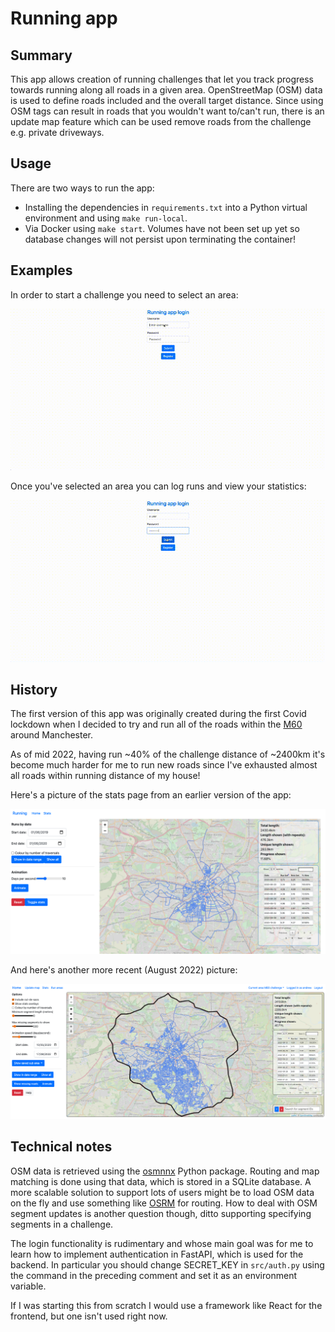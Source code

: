 # Running app

## Summary

This app allows creation of running challenges that let you track progress towards running along all roads in a given area. OpenStreetMap (OSM) data is used to define roads included and the overall target distance. Since using OSM tags can result in roads that you wouldn't want to/can't run, there is an update map feature which can be used remove roads from the challenge e.g. private driveways.

## Usage

There are two ways to run the app:

* Installing the dependencies in `requirements.txt` into a Python virtual environment and using `make run-local`.
* Via Docker using `make start`. Volumes have not been set up yet so database changes will not persist upon terminating the container!

## Examples

In order to start a challenge you need to select an area:

![Creating an area](videos/create_run_area.gif)

Once you've selected an area you can log runs and view your statistics:

![Logging a run](videos/log_run.gif)

## History

The first version of this app was originally created during the first Covid lockdown when I decided to try and run all of the roads within the [M60](https://en.wikipedia.org/wiki/M60_motorway_(Great_Britain)) around Manchester.

As of mid 2022, having run ~40% of the challenge distance of ~2400km it's become much harder for me to run new roads since I've exhausted almost all roads within running distance of my house!

Here's a picture of the stats page from an earlier version of the app:

![Early progress](static/images/stats_tab.png)

And here's another more recent (August 2022) picture:

![Recent progress](static/images/stats_tab_updated.png)

## Technical notes

OSM data is retrieved using the [osmnnx](https://github.com/gboeing/osmnx) Python package. Routing and map matching is done using that data, which is stored in a SQLite database. A more scalable solution to support lots of users might be to load OSM data on the fly and use something like [OSRM](http://project-osrm.org/) for routing. How to deal with OSM segment updates is another question though, ditto supporting specifying segments in a challenge.

The login functionality is rudimentary and whose main goal was for me to learn how to implement authentication in FastAPI, which is used for the backend. In particular you should change SECRET_KEY in `src/auth.py` using the command in the preceding comment and set it as an environment variable.

If I was starting this from scratch I would use a framework like React for the frontend, but one isn't used right now.
